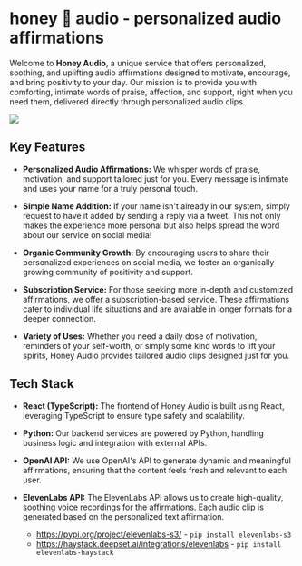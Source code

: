 # honey 🍯 audio - personalized audio affirmations

Welcome to **Honey Audio**, a unique service that offers personalized, soothing, and uplifting audio affirmations designed to motivate, encourage, and bring positivity to your day. Our mission is to provide you with comforting, intimate words of praise, affection, and support, right when you need them, delivered directly through personalized audio clips.

<img src="https://raw.githubusercontent.com/HoneyAudio/HoneyAudio.github.io/refs/heads/main/public/app.png">

## Key Features

- **Personalized Audio Affirmations:** We whisper words of praise, motivation, and support tailored just for you. Every message is intimate and uses your name for a truly personal touch.

- **Simple Name Addition:** If your name isn't already in our system, simply request to have it added by sending a reply via a tweet. This not only makes the experience more personal but also helps spread the word about our service on social media!

- **Organic Community Growth:** By encouraging users to share their personalized experiences on social media, we foster an organically growing community of positivity and support.

- **Subscription Service:** For those seeking more in-depth and customized affirmations, we offer a subscription-based service. These affirmations cater to individual life situations and are available in longer formats for a deeper connection.

- **Variety of Uses:** Whether you need a daily dose of motivation, reminders of your self-worth, or simply some kind words to lift your spirits, Honey Audio provides tailored audio clips designed just for you.

## Tech Stack

- **React (TypeScript):** The frontend of Honey Audio is built using React, leveraging TypeScript to ensure type safety and scalability.

- **Python:** Our backend services are powered by Python, handling business logic and integration with external APIs.

- **OpenAI API:** We use OpenAI's API to generate dynamic and meaningful affirmations, ensuring that the content feels fresh and relevant to each user.

- **ElevenLabs API:** The ElevenLabs API allows us to create high-quality, soothing voice recordings for the affirmations. Each audio clip is generated based on the personalized text affirmation.
  - https://pypi.org/project/elevenlabs-s3/ - `pip install elevenlabs-s3`
  - https://haystack.deepset.ai/integrations/elevenlabs - `pip install elevenlabs-haystack`
